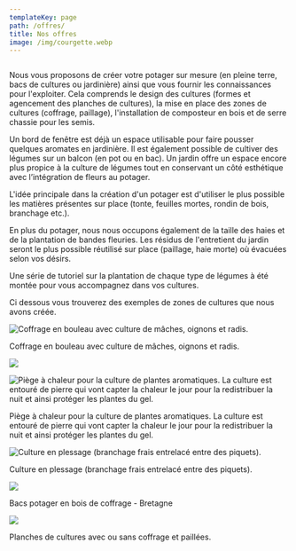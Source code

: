 ```yaml
---
templateKey: page
path: /offres/
title: Nos offres
image: /img/courgette.webp
---
```

![]()

Nous vous proposons de créer votre  potager sur mesure (en pleine terre, bacs de cultures ou jardinière) ainsi que vous fournir les connaissances pour l'exploiter. Cela comprends le design des cultures (formes et agencement des planches de cultures), la mise en place des zones de cultures (coffrage, paillage), l'installation de composteur en bois et de serre chassie pour les semis.

Un bord de fenêtre est déjà un espace utilisable pour faire pousser quelques aromates en
jardinière. Il est également possible de cultiver des légumes sur un balcon (en pot ou en
bac).
Un jardin offre un espace encore plus propice à la culture de légumes tout en conservant un
côté esthétique avec l’intégration de fleurs au potager.

L'idée principale dans la création d'un potager est d'utiliser le plus possible les matières présentes sur place (tonte, feuilles mortes, rondin de bois, branchage etc.). 

En plus du potager, nous nous occupons également de la taille des haies et de la plantation de bandes fleuries. Les résidus de l'entretient du jardin seront le plus possible réutilisé sur place (paillage, haie morte) où évacuées selon vos désirs. 

Une série de tutoriel sur la plantation de chaque type de légumes à été montée pour vous accompagnez dans vos cultures. 

Ci dessous vous trouverez des exemples de zones de cultures que nous avons créée. 

![](/img/association-mâche-radis-oignon-laitue.jpg "Coffrage en bouleau avec culture de mâches, oignons et radis.")

Coffrage en bouleau avec culture de mâches, oignons et radis.

![](/img/culture-muret.jpg)

![](/img/img_5178.jpg "Piège à chaleur pour la culture de plantes aromatiques. La culture est entouré de pierre qui vont capter la chaleur le jour pour la redistribuer la nuit et ainsi protéger les plantes du gel. ")

Piège à chaleur pour la culture de plantes aromatiques. La culture est entouré de pierre qui vont capter la chaleur le jour pour la redistribuer la nuit et ainsi protéger les plantes du gel. 

![](/img/zone-de-culture-plessage.jpg "Culture en plessage (branchage frais entrelacé entre des piquets). ")

Culture en plessage (branchage frais entrelacé entre des piquets). 

![](/img/pota-kermen-2.jpg)

Bacs potager en bois de coffrage - Bretagne 

![](/img/zone-culture-2.jpg)

Planches de cultures avec ou sans coffrage et paillées.